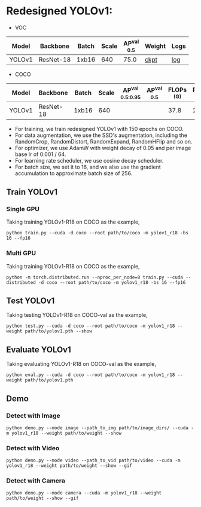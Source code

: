 # Redesigned YOLOv1:

- VOC

| Model  |  Backbone  | Batch | Scale | AP<sup>val<br>0.5 | Weight |  Logs  |
|--------|------------|-------|-------|-------------------|--------|--------|
| YOLOv1 | ResNet-18  | 1xb16 |  640  |       75.0        | [ckpt](https://github.com/yjh0410/YOLO-Tutorial-v2/releases/download/yolo_tutorial_ckpt/yolov1_r18_voc.pth) | [log](https://github.com/yjh0410/YOLO-Tutorial-v2/releases/download/yolo_tutorial_ckpt/YOLOv1-R18-VOC.txt) |

- COCO

| Model  |  Backbone  | Batch | Scale | AP<sup>val<br>0.5:0.95 | AP<sup>val<br>0.5 | FLOPs<br><sup>(G) | Params<br><sup>(M) | Weight |
|--------|------------|-------|-------|------------------------|-------------------|-------------------|--------------------|--------|
| YOLOv1 | ResNet-18  | 1xb16 |  640  |                    |               |   37.8            |   21.3             | [ckpt](https://github.com/yjh0410/RT-ODLab/releases/download/yolo_tutorial_ckpt/yolov1_coco.pth) |

- For training, we train redesigned YOLOv1 with 150 epochs on COCO.
- For data augmentation, we use the SSD's augmentation, including the RandomCrop, RandomDistort, RandomExpand, RandomHFlip and so on.
- For optimizer, we use AdamW with weight decay of 0.05 and per image base lr of 0.001 / 64.
- For learning rate scheduler, we use cosine decay scheduler.
- For batch size, we set it to 16, and we also use the gradient accumulation to approximate batch size of 256.


## Train YOLOv1
### Single GPU
Taking training YOLOv1-R18 on COCO as the example,
```Shell
python train.py --cuda -d coco --root path/to/coco -m yolov1_r18 -bs 16 --fp16 
```

### Multi GPU
Taking training YOLOv1-R18 on COCO as the example,
```Shell
python -m torch.distributed.run --nproc_per_node=8 train.py --cuda --distributed -d coco --root path/to/coco -m yolov1_r18 -bs 16 --fp16 
```

## Test YOLOv1
Taking testing YOLOv1-R18 on COCO-val as the example,
```Shell
python test.py --cuda -d coco --root path/to/coco -m yolov1_r18 --weight path/to/yolov1.pth --show 
```

## Evaluate YOLOv1
Taking evaluating YOLOv1-R18 on COCO-val as the example,
```Shell
python eval.py --cuda -d coco --root path/to/coco -m yolov1_r18 --weight path/to/yolov1.pth 
```

## Demo
### Detect with Image
```Shell
python demo.py --mode image --path_to_img path/to/image_dirs/ --cuda -m yolov1_r18 --weight path/to/weight --show
```

### Detect with Video
```Shell
python demo.py --mode video --path_to_vid path/to/video --cuda -m yolov1_r18 --weight path/to/weight --show --gif
```

### Detect with Camera
```Shell
python demo.py --mode camera --cuda -m yolov1_r18 --weight path/to/weight --show --gif
```
